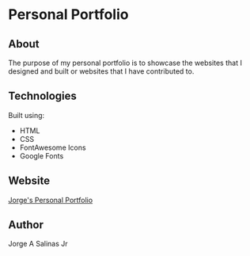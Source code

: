 # Personal Portfolio

## About

The purpose of my personal portfolio is to showcase the websites that I designed and built or websites that I have contributed to.

## Technologies

Built using:

* HTML
* CSS
* FontAwesome Icons
* Google Fonts

## Website

[Jorge's Personal Portfolio](https://jsalinas212.github.io/personal-portfolio-challenge)

## Author

Jorge A Salinas Jr
